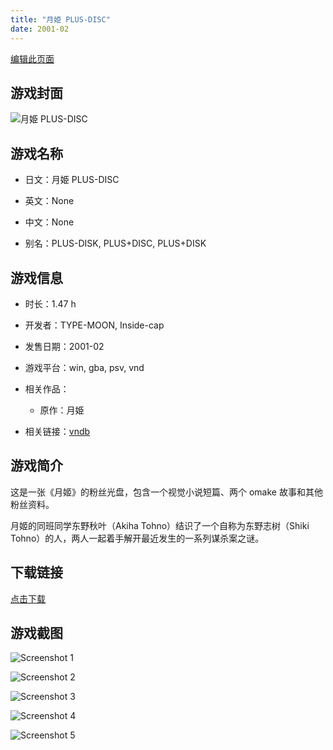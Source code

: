 ```yaml
---
title: "月姫 PLUS-DISC"
date: 2001-02
---
```

[编辑此页面](https://github.com/ACG-3/ADV3-source/blob/main/source/_posts/games/%E6%9C%88%E5%A7%AB%20PLUS-DISC.md)

## 游戏封面

![月姫 PLUS-DISC](https%3A//pan.timero.xyz/onedrive/img_lib_001/%E6%9C%88%E5%A7%AB%20PLUS-DISC_cover.avif)


## 游戏名称

- 日文：月姫 PLUS-DISC
- 英文：None
- 中文：None

- 别名：PLUS-DISK, PLUS+DISC, PLUS+DISK


## 游戏信息

- 时长：1.47 h
- 开发者：TYPE-MOON, Inside-cap
- 发售日期：2001-02
- 游戏平台：win, gba, psv, vnd
- 相关作品：
   - 原作：月姫

- 相关链接：[vndb](https://vndb.org/v49)


## 游戏简介

这是一张《月姬》的粉丝光盘，包含一个视觉小说短篇、两个 omake 故事和其他粉丝资料。

月姬的同班同学东野秋叶（Akiha Tohno）结识了一个自称为东野志树（Shiki Tohno）的人，两人一起着手解开最近发生的一系列谋杀案之谜。




## 下载链接

[点击下载](https://pan.timero.xyz/onedrive/adv_lib_001/%E6%9C%88%E5%A7%AB%20PLUS-DISC)


## 游戏截图


![Screenshot 1](https%3A//pan.timero.xyz/onedrive/img_lib_001/%E6%9C%88%E5%A7%AB%20PLUS-DISC_Screenshot_1.avif)

![Screenshot 2](https%3A//pan.timero.xyz/onedrive/img_lib_001/%E6%9C%88%E5%A7%AB%20PLUS-DISC_Screenshot_2.avif)

![Screenshot 3](https%3A//pan.timero.xyz/onedrive/img_lib_001/%E6%9C%88%E5%A7%AB%20PLUS-DISC_Screenshot_3.avif)

![Screenshot 4](https%3A//pan.timero.xyz/onedrive/img_lib_001/%E6%9C%88%E5%A7%AB%20PLUS-DISC_Screenshot_4.avif)

![Screenshot 5](https%3A//pan.timero.xyz/onedrive/img_lib_001/%E6%9C%88%E5%A7%AB%20PLUS-DISC_Screenshot_5.avif)

